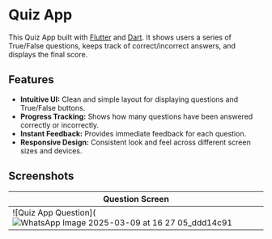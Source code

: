 # Quiz App

This Quiz App built with [Flutter](https://flutter.dev/) and [Dart](https://dart.dev/). It shows users a series of True/False questions, keeps track of correct/incorrect answers, and displays the final score.

## Features

- **Intuitive UI:** Clean and simple layout for displaying questions and True/False buttons.
- **Progress Tracking:** Shows how many questions have been answered correctly or incorrectly.
- **Instant Feedback:** Provides immediate feedback for each question.
- **Responsive Design:** Consistent look and feel across different screen sizes and devices.

## Screenshots

| Question Screen |
|-----------------|
| ![Quiz App Question](![WhatsApp Image 2025-03-09 at 16 27 05_ddd14c91](https://github.com/user-attachments/assets/498fde55-4e16-443b-9b1e-dce4e52a0d73)

